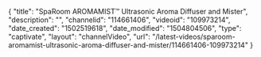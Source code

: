 {
    "title": "SpaRoom AROMAMIST&trade; Ultrasonic Aroma Diffuser and Mister",
    "description": "",
    "channelid": "114661406",
    "videoid": "109973214",
    "date_created": "1502519618",
    "date_modified": "1504804506",
    "type": "captivate",
    "layout": "channelVideo",
    "url": "\/latest-videos\/sparoom-aromamist-ultrasonic-aroma-diffuser-and-mister\/114661406-109973214"
}
